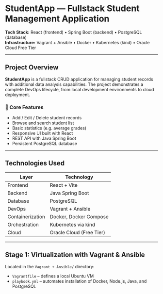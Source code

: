 # StudentApp — Fullstack Student Management Application

**Tech Stack:** React (frontend) • Spring Boot (backend) • PostgreSQL (database)  
**Infrastructure:** Vagrant + Ansible • Docker • Kubernetes (kind) • Oracle Cloud Free Tier  

---

## Project Overview

**StudentApp** is a fullstack CRUD application for managing student records with additional data analysis capabilities. The project demonstrates a complete DevOps lifecycle, from local development environments to cloud deployment.

### 🔧 Core Features

- Add / Edit / Delete student records
- Browse and search student list
- Basic statistics (e.g. average grades)
- Responsive UI built with React
- REST API with Java Spring Boot
- Persistent PostgreSQL database

---

## Technologies Used

| Layer        | Technology                 |
|--------------|----------------------------|
| Frontend     | React + Vite               |
| Backend      | Java Spring Boot           |
| Database     | PostgreSQL                 |
| DevOps       | Vagrant + Ansible          |
| Containerization | Docker, Docker Compose |
| Orchestration | Kubernetes via kind       |
| Cloud        | Oracle Cloud (Free Tier)   |

---

## Stage 1: Virtualization with Vagrant & Ansible

Located in the `Vagrant + Ansible/` directory:
- `Vagrantfile` – defines a local Ubuntu VM
- `playbook.yml` – automates installation of Docker, Node.js, Java, and PostgreSQL


